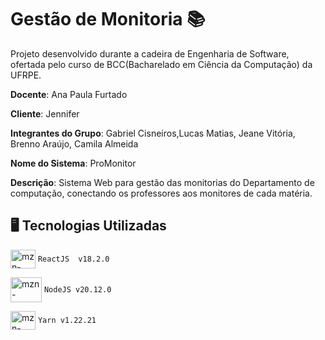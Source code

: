 # Gestão de Monitoria 📚

Projeto desenvolvido durante a cadeira de Engenharia de Software, ofertada pelo curso de BCC(Bacharelado em Ciência da Computação) da UFRPE.

**Docente**: Ana Paula Furtado

**Cliente**: Jennifer

**Integrantes do Grupo**: Gabriel Cisneiros,Lucas Matias, Jeane Vitória, Brenno Araújo, Camila Almeida

**Nome do Sistema**: ProMonitor

**Descrição**: Sistema Web para gestão das monitorias do Departamento de computação, conectando os professores aos monitores de cada matéria.


 
## 🖥️ Tecnologias Utilizadas

 <img align="center" alt="mzn-react" height="30" width="40" src="https://cdn.jsdelivr.net/gh/devicons/devicon@latest/icons/react/react-original.svg"/> `ReactJS  v18.2.0`
<br>

 <img align="center" alt="mzn-nodejs" height="40" width="50" src="https://cdn.jsdelivr.net/gh/devicons/devicon@latest/icons/nodejs/nodejs-original-wordmark.svg"> `NodeJS v20.12.0`
 <br>

 <img align="center" alt="mzn-react" height="30" width="40" src="https://cdn.jsdelivr.net/gh/devicons/devicon@latest/icons/yarn/yarn-original.svg"/> `Yarn v1.22.21`
<br>

